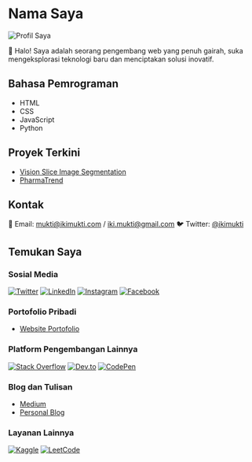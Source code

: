 # Nama Saya

![Profil Saya](https://avatars.githubusercontent.com/u/53162433?v=4)

👋 Halo! Saya adalah seorang pengembang web yang penuh gairah, suka mengeksplorasi teknologi baru dan menciptakan solusi inovatif.

## Bahasa Pemrograman

- HTML
- CSS
- JavaScript
- Python

## Proyek Terkini

- [Vision Slice Image Segmentation](https://github.com/ikimukti/skripsi-mukti)
- [PharmaTrend](https://github.com/ikimukti/skripsi-arip)

## Kontak

📧 Email: mukti@ikimukti.com / iki.mukti@gmail.com
🐦 Twitter: [@ikimukti](https://twitter.com/ikimukti)

## Temukan Saya

### Sosial Media

[![Twitter](https://img.shields.io/twitter/follow/ikimukti?style=social)](https://twitter.com/ikimukti)
[![LinkedIn](https://img.shields.io/badge/LinkedIn-Connect-blue)](https://www.linkedin.com/in/ikimukti)
[![Instagram](https://img.shields.io/badge/Instagram-Follow-ff69b4)](https://www.instagram.com/ikimukti)
[![Facebook](https://img.shields.io/badge/Facebook-Like-blue)](https://www.facebook.com/ikimukti)

### Portofolio Pribadi

- [Website Portofolio](https://me.ikimukti.com)

### Platform Pengembangan Lainnya

[![Stack Overflow](https://img.shields.io/badge/Stack%20Overflow-Profile-orange)](https://stackoverflow.com/users/user_id/ikimukti)
[![Dev.to](https://img.shields.io/badge/Dev.to-Profile-black)](https://dev.to/ikimukti)
[![CodePen](https://img.shields.io/badge/CodePen-Profile-brightgreen)](https://codepen.io/ikimukti)

### Blog dan Tulisan

- [Medium](https://medium.com/@ikimukti)
- [Personal Blog](https://www.ikimukti.com)

### Layanan Lainnya

[![Kaggle](https://img.shields.io/badge/Kaggle-Profile-blueviolet)](https://www.kaggle.com/ikimukti)
[![LeetCode](https://img.shields.io/badge/LeetCode-Profile-brightgreen)](https://leetcode.com/ikimukti)
